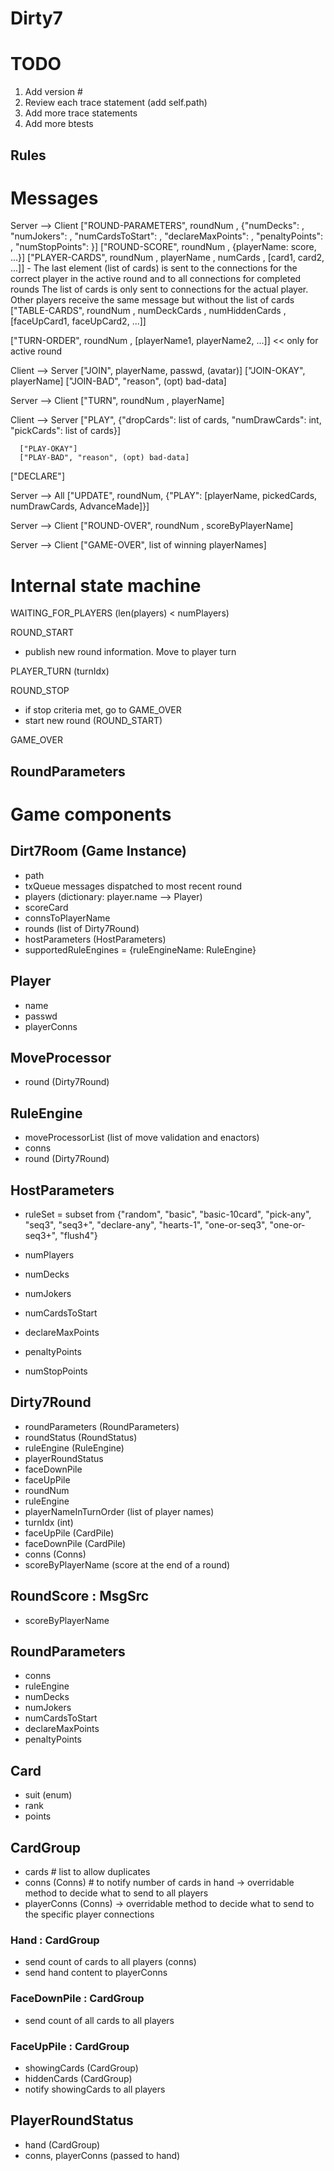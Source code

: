 # Dirty7

# TODO
1. Add version #
2. Review each trace statement (add self.path)
3. Add more trace statements
4. Add more btests

## Rules


# Messages

Server --> Client
   ["ROUND-PARAMETERS", roundNum <int>, {"numDecks": <int>,
                                          "numJokers": <int>,
                                          "numCardsToStart": <int>,
                                          "declareMaxPoints": <int>,
                                          "penaltyPoints": <int>,
                                          "numStopPoints": <int>}]
   ["ROUND-SCORE", roundNum <int>, {playerName: score, ...}]
   ["PLAYER-CARDS", roundNum <int>, playerName <str>, numCards <int>,
    [card1, card2, ...]]
      - The last element (list of cards) is sent to the connections for
        the correct player in the active round and to all connections
        for completed rounds
      The list of cards is only sent to connections for the actual player.
      Other players receive the same message but without the list of cards
   ["TABLE-CARDS", roundNum <int>,
    numDeckCards <int>,
    numHiddenCards <int>,
    [faceUpCard1, faceUpCard2, ...]]

   ["TURN-ORDER", roundNum <int>, [playerName1, playerName2, ...]] << only for active round

Client --> Server
   ["JOIN", playerName, passwd, (avatar)]
      ["JOIN-OKAY", playerName]
      ["JOIN-BAD", "reason", (opt) bad-data]

Server --> Client
   ["TURN", roundNum <int>, playerName]

Client --> Server
   ["PLAY", {"dropCards": list of cards,
             "numDrawCards": int,
             "pickCards": list of cards}]

      ["PLAY-OKAY"]
      ["PLAY-BAD", "reason", (opt) bad-data]

   ["DECLARE"]

Server --> All
      ["UPDATE", roundNum,
       {"PLAY": [playerName, pickedCards, numDrawCards, AdvanceMade]}]


Server --> Client
   ["ROUND-OVER", roundNum <int>, scoreByPlayerName]

Server --> Client
   ["GAME-OVER", list of winning playerNames]


# Internal state machine

WAITING_FOR_PLAYERS (len(players) < numPlayers)

ROUND_START
   - publish new round information. Move to player turn

PLAYER_TURN (turnIdx)

ROUND_STOP
   - if stop criteria met, go to GAME_OVER
   - start new round (ROUND_START)

GAME_OVER

## RoundParameters

# Game components

## Dirt7Room (Game Instance)
* path
* txQueue messages dispatched to most recent round
* players (dictionary: player.name --> Player)
* scoreCard
* connsToPlayerName
* rounds (list of Dirty7Round)
* hostParameters (HostParameters)
* supportedRuleEngines = {ruleEngineName: RuleEngine}

## Player
* name
* passwd
* playerConns

## MoveProcessor
* round (Dirty7Round)

## RuleEngine
* moveProcessorList (list of move validation and enactors)
* conns
* round (Dirty7Round)


## HostParameters
* ruleSet = subset from
     {"random",
      "basic",
      "basic-10card",
      "pick-any",
      "seq3",
      "seq3+",
      "declare-any",
      "hearts-1",
      "one-or-seq3",
      "one-or-seq3+",
      "flush4"}
* numPlayers

* numDecks
* numJokers
* numCardsToStart
* declareMaxPoints
* penaltyPoints
* numStopPoints

## Dirty7Round
* roundParameters (RoundParameters)
* roundStatus (RoundStatus)
* ruleEngine (RuleEngine)
* playerRoundStatus
* faceDownPile
* faceUpPile
* roundNum
* ruleEngine
* playerNameInTurnOrder (list of player names)
* turnIdx (int)
* faceUpPile (CardPile)
* faceDownPile (CardPile)
* conns (Conns)
* scoreByPlayerName     (score at the end of a round)

## RoundScore : MsgSrc
* scoreByPlayerName

## RoundParameters
* conns
* ruleEngine
* numDecks
* numJokers
* numCardsToStart
* declareMaxPoints
* penaltyPoints


## Card
* suit (enum)
* rank
* points

## CardGroup
* cards     # list to allow duplicates
* conns        (Conns)     # to notify number of cards in hand
  -> overridable method to decide what to send to all players
* playerConns  (Conns)
  -> overridable method to decide what to send to the specific player connections

### Hand : CardGroup
* send count of cards to all players (conns)
* send hand content to playerConns

### FaceDownPile : CardGroup
* send count of all cards to all players

### FaceUpPile : CardGroup
* showingCards (CardGroup)
* hiddenCards (CardGroup)
* notify showingCards to all players

## PlayerRoundStatus
* hand         (CardGroup)
* conns, playerConns (passed to hand)

